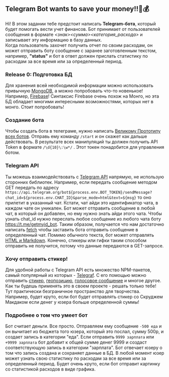 ## Telegram Bot wants to save your money!!🤖💰

Hi! В этом задании тебе предстоит написать **Telegram-бота**, который будет помогать вести учет финансов. Бот принимает от пользователей сообщения в формате *<знак><сумма><категория_расхода>* и записывает эту информацию в базу данных.  
Когда пользователь захочет получить отчет по своим расходам, он может отправить боту сообщение с заранее заготовленным текстом, например, **"status"** и бот в ответ должен прислать статистику по расходам за все время или за определенный период.


### Release 0: Подготовка БД

Для хранения всей необходимой информации можно использовать привычную [MongoDB](https://www.mongodb.com/cloud/atlas), а можно попробовать что-то новенькое! Например, [Firebase](https://firebase.google.com/docs/firestore/quickstart#add_data)! Синтаксис Firebase очень похож на Монго, но эта БД обладает многими интересными возможностями, которых нет в монго. Стоит попробовать!

### Создание бота

Чтобы создать бота в телеграме, нужно написать [Великому Прототипу всех ботов](https://t.me/BotFather). Отправь ему команду ```/start``` и он скажет как дальше действовать. В результате всех манипуляций ты должен получить API Token в формате ```/\d{10}\:\w*/``` . Этот токен понадобится для управления ботом.

### Telegram API
Ты можешь взаимодействовать с [Telegram API](https://core.telegram.org/api) напрямую, не использую сторонних библиотек. Например, если передать сообщение методом GET передать по адресу
`https://api.telegram.org/bot${process.env.BOT_TOKEN}/sendMessage?chat_id=${process.env.CHAT_ID}&parse_mode=html&text=${msg}`
то оно прилетит в указанный чат. Кстати, чат айди это идентификатор чата, в каждом чате он уникален. Бот может отправить сообщение в любой чат, в который он добавлен, но ему нужно знать айди этого чата. Чтобы узнать chat_id нужно переслать любое сообщение из любого чата боту  
https://t.me/getmyid_bot.  Таким образом, получается что нам достаточно написать [fetch](https://learn.javascript.ru/fetch) чтобы заставить бота отправить сообщение в определенный чат. Помимо обычного текста, бот может отправлять [HTML и Markdown](https://core.telegram.org/bots/api#formatting-options). Конечно, стикеры или гифки таким способом отправить не получится, потому что данные передаются в GET-запросе.

### Хочу отправить стикер!

Для удобной работы с Telegram API есть множество NPM-пакетов, самый популярный из которых - [Telegraf](https://www.npmjs.com/package/telegraf). С его помощью можно отправить [стикер](https://telegraf.js.org/classes/telegram.html#sendsticker), [геопозицию](https://telegraf.js.org/classes/telegram.html#sendlocation), [голосовое сообщение](https://telegraf.js.org/classes/telegram.html#sendvoice) и многое другое. Как ты будешь применять это в своем проекте - решать только тебе! Тут практически безграничное пространство для творчества. Например, будет круто, если бот будет отправлять стикер со Скруджем Макдаком если денег у юзера больше определенной суммы!

### Подробнее о том что умеет бот

Бот считает деньги. Все просто. Отправляем ему сообщение ```-500 еда``` и он вычитает из бюджета того юзера, который это послал, сумму 500р, и создает запись в категории "еда". Если отправить ```9999 зарплата``` или ```+9999 зарплата```  бот добавит к общей сумме денег 9999 и создаст соответствующую запись в категории "зарплата". Бот отвечает юзеру о том что запись создана и сохраняет данные в БД. В любой момент юзер может узнать свою статистику по расходам за все время или за определенный период. Будет очень круто, если бот отправит картинку со статистикой расходов в виде графика. 
